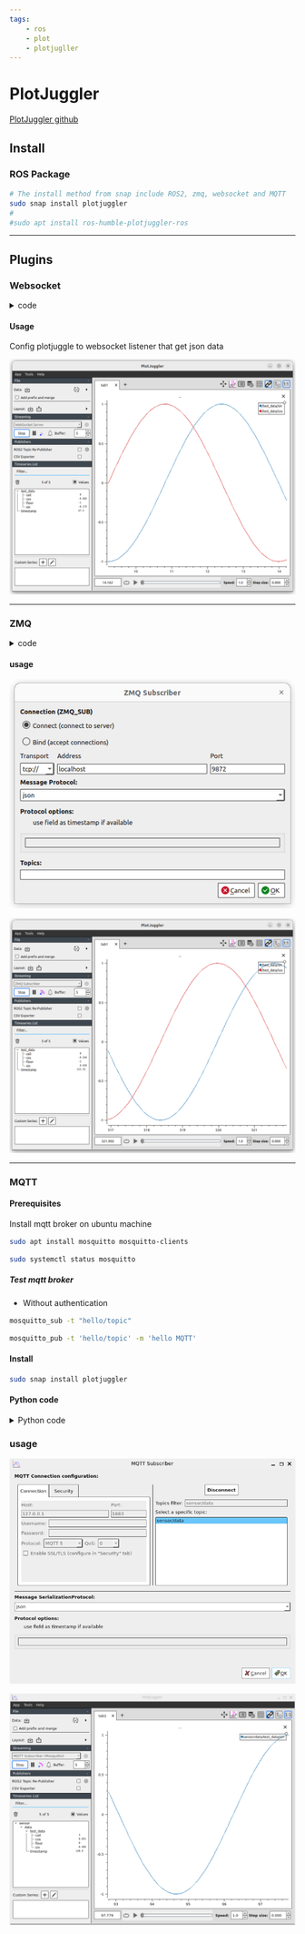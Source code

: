 ```yaml
---
tags:
    - ros
    - plot
    - plotjugller
---
```


# PlotJuggler
[PlotJuggler github](https://github.com/PlotJuggler)

## Install
### ROS Package

```bash
# The install method from snap include ROS2, zmq, websocket and MQTT
sudo snap install plotjuggler
#
#sudo apt install ros-humble-plotjuggler-ros
```


---

## Plugins 
### Websocket

<details>
    <summary>code</summary>

```bash
pip install websocket-client
```

```python
--8<-- "docs/ROS/ros_eco/rviz_rqt/plotjuggler/code/websocket_demo.py"
```
</details>


#### Usage
Config plotjuggle to websocket listener that get json data
  
![alt text](images/plotjuggler_websocket.png)

---

### ZMQ

<details>
    <summary>code</summary>

```bash
pip install websocket-client
```

```python
--8<-- "docs/ROS/ros_eco/rviz_rqt/plotjuggler/code/zmq_demo.py"
```
</details>

#### usage

![alt text](images/plotjuggler_config_zmq.png)

![alt text](images/plotjuggler_zmq.png)

---

### MQTT

#### Prerequisites

Install mqtt broker on ubuntu machine

```bash
sudo apt install mosquitto mosquitto-clients
```

```bash
sudo systemctl status mosquitto
```
##### Test mqtt broker
- Without authentication

```bash title="terminal 1, subscriber"
mosquitto_sub -t "hello/topic"
```

```bash title="terminal 2, publisher"
mosquitto_pub -t 'hello/topic' -m 'hello MQTT'
```

#### Install

```bash
sudo snap install plotjuggler
```

#### Python code

<details>
    <summary>Python code</summary>

```bash
pip install paho-mqtt numpy
```

```python
--8<-- "docs/ROS/ros_eco/rviz_rqt/plotjuggler/code/mqtt_demo.py"
```
</details>

### usage

![alt text](images/plotjuggler_mqtt_config.png)

![alt text](images/plotjuggler_mqtt_plot.png)

